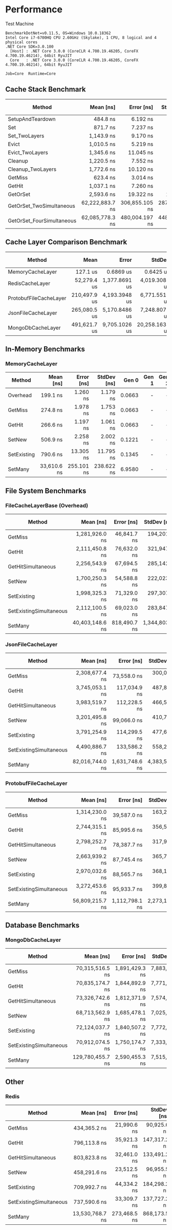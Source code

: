 # Performance

Test Machine

```
BenchmarkDotNet=v0.11.5, OS=Windows 10.0.18362
Intel Core i7-6700HQ CPU 2.60GHz (Skylake), 1 CPU, 8 logical and 4 physical cores
.NET Core SDK=3.0.100
  [Host] : .NET Core 3.0.0 (CoreCLR 4.700.19.46205, CoreFX 4.700.19.46214), 64bit RyuJIT
  Core   : .NET Core 3.0.0 (CoreCLR 4.700.19.46205, CoreFX 4.700.19.46214), 64bit RyuJIT

Job=Core  Runtime=Core
```

## Cache Stack Benchmark

|                    Method |       Mean [ns] |     Error [ns] |    StdDev [ns] |  Gen 0 | Gen 1 | Gen 2 | Allocated [B] |
|-------------------------- |----------------:|---------------:|---------------:|-------:|------:|------:|--------------:|
|          SetupAndTeardown |        484.8 ns |       6.192 ns |       5.792 ns | 0.3386 |     - |     - |        1064 B |
|                       Set |        871.7 ns |       7.237 ns |       6.415 ns | 0.4177 |     - |     - |        1312 B |
|             Set_TwoLayers |      1,143.9 ns |       9.170 ns |       8.578 ns | 0.5302 |     - |     - |        1664 B |
|                     Evict |      1,010.5 ns |       5.219 ns |       4.627 ns | 0.4177 |     - |     - |        1312 B |
|           Evict_TwoLayers |      1,345.6 ns |      11.045 ns |       9.791 ns | 0.5302 |     - |     - |        1664 B |
|                   Cleanup |      1,220.5 ns |       7.552 ns |       6.695 ns | 0.4177 |     - |     - |        1312 B |
|         Cleanup_TwoLayers |      1,772.6 ns |      10.120 ns |       8.451 ns | 0.5302 |     - |     - |        1664 B |
|                   GetMiss |        623.4 ns |       3.014 ns |       2.820 ns | 0.3386 |     - |     - |        1064 B |
|                    GetHit |      1,037.1 ns |       7.260 ns |       6.436 ns | 0.4406 |     - |     - |        1384 B |
|                  GetOrSet |      2,593.6 ns |      19.322 ns |      18.074 ns | 0.6943 |     - |     - |        2184 B |
|  GetOrSet_TwoSimultaneous | 62,222,883.7 ns | 306,855.105 ns | 287,032.456 ns |      - |     - |     - |        3384 B |
| GetOrSet_FourSimultaneous | 62,085,778.3 ns | 480,004.197 ns | 448,996.224 ns |      - |     - |     - |        4136 B |

## Cache Layer Comparison Benchmark

|                 Method |         Mean |         Error |         StdDev |       Median |    Ratio | RatioSD |      Gen 0 | Gen 1 | Gen 2 | Allocated |
|----------------------- |-------------:|--------------:|---------------:|-------------:|---------:|--------:|-----------:|------:|------:|----------:|
|       MemoryCacheLayer |     127.1 us |     0.6869 us |      0.6425 us |     127.1 us |     1.00 |    0.00 |    30.7617 |     - |     - |   96600 B |
|        RedisCacheLayer |  52,279.4 us | 1,377.8691 us |  4,019.3089 us |  50,232.0 us |   462.05 |   19.27 |          - |     - |     - |     840 B |
| ProtobufFileCacheLayer | 210,497.9 us | 4,193.3948 us |  6,771.5510 us | 209,521.9 us | 1,634.41 |   53.48 |          - |     - |     - |   16784 B |
|     JsonFileCacheLayer | 265,080.5 us | 5,170.8486 us |  7,248.8076 us | 264,019.5 us | 2,105.12 |   57.40 |  1000.0000 |     - |     - |   13320 B |
|      MongoDbCacheLayer | 491,621.7 us | 9,705.1026 us | 20,258.1631 us | 493,954.0 us | 3,872.12 |  228.72 | 11000.0000 |     - |     - |   45152 B |

## In-Memory Benchmarks

### MemoryCacheLayer

|      Method |   Mean [ns] | Error [ns] | StdDev [ns] |  Gen 0 | Gen 1 | Gen 2 | Allocated [B] |
|------------ |------------:|-----------:|------------:|-------:|------:|------:|--------------:|
|    Overhead |    199.1 ns |   1.260 ns |    1.179 ns | 0.0663 |     - |     - |         208 B |
|     GetMiss |    274.8 ns |   1.978 ns |    1.753 ns | 0.0663 |     - |     - |         208 B |
|      GetHit |    266.6 ns |   1.197 ns |    1.061 ns | 0.0663 |     - |     - |         208 B |
|      SetNew |    506.9 ns |   2.258 ns |    2.002 ns | 0.1221 |     - |     - |         384 B |
| SetExisting |    790.6 ns |  13.305 ns |   11.795 ns | 0.1345 |     - |     - |         424 B |
|     SetMany | 33,610.6 ns | 255.101 ns |  238.622 ns | 6.9580 |     - |     - |       21920 B |

## File System Benchmarks

### FileCacheLayerBase (Overhead)

|                  Method |       Mean [ns] |   Error [ns] |    StdDev [ns] |     Median [ns] | Gen 0 | Gen 1 | Gen 2 | Allocated [B] |
|------------------------ |----------------:|-------------:|---------------:|----------------:|------:|------:|------:|--------------:|
|                 GetMiss |  1,281,926.0 ns |  46,841.7 ns |   194,201.4 ns |  1,237,800.0 ns |     - |     - |     - |        6680 B |
|                  GetHit |  2,111,450.8 ns |  76,632.0 ns |   321,947.8 ns |  2,089,500.0 ns |     - |     - |     - |       10336 B |
|      GetHitSimultaneous |  2,256,543.9 ns |  67,694.5 ns |   285,142.5 ns |  2,236,050.0 ns |     - |     - |     - |       11760 B |
|                  SetNew |  1,700,250.3 ns |  54,588.8 ns |   222,023.5 ns |  1,670,400.0 ns |     - |     - |     - |        8992 B |
|             SetExisting |  1,998,325.3 ns |  71,329.0 ns |   297,307.7 ns |  1,971,000.0 ns |     - |     - |     - |       10336 B |
| SetExistingSimultaneous |  2,112,100.5 ns |  69,023.0 ns |   283,847.2 ns |  2,099,600.0 ns |     - |     - |     - |       11872 B |
|                 SetMany | 40,403,148.6 ns | 818,490.7 ns | 1,344,803.7 ns | 40,151,400.0 ns |     - |     - |     - |      261376 B |

### JsonFileCacheLayer

|                  Method |       Mean [ns] |     Error [ns] |    StdDev [ns] | Gen 0 | Gen 1 | Gen 2 | Allocated [B] |
|------------------------ |----------------:|---------------:|---------------:|------:|------:|------:|--------------:|
|                 GetMiss |  2,308,677.4 ns |    73,558.0 ns |   300,008.9 ns |     - |     - |     - |       13232 B |
|                  GetHit |  3,745,053.1 ns |   117,034.9 ns |   487,815.3 ns |     - |     - |     - |       13392 B |
|      GetHitSimultaneous |  3,983,519.7 ns |   112,228.5 ns |   466,536.6 ns |     - |     - |     - |       13408 B |
|                  SetNew |  3,201,495.8 ns |    99,066.0 ns |   410,718.2 ns |     - |     - |     - |       13376 B |
|             SetExisting |  3,791,254.9 ns |   114,299.5 ns |   477,678.4 ns |     - |     - |     - |       13376 B |
| SetExistingSimultaneous |  4,490,886.7 ns |   133,586.2 ns |   558,281.0 ns |     - |     - |     - |       13224 B |
|                 SetMany | 82,016,744.0 ns | 1,631,748.6 ns | 4,383,586.5 ns |     - |     - |     - |       13040 B |

### ProtobufFileCacheLayer

|                  Method |       Mean [ns] |     Error [ns] |    StdDev [ns] | Gen 0 | Gen 1 | Gen 2 | Allocated [B] |
|------------------------ |----------------:|---------------:|---------------:|------:|------:|------:|--------------:|
|                 GetMiss |  1,314,230.0 ns |    39,587.0 ns |   163,239.9 ns |     - |     - |     - |        7264 B |
|                  GetHit |  2,744,315.1 ns |    85,995.6 ns |   356,529.3 ns |     - |     - |     - |        9432 B |
|      GetHitSimultaneous |  2,798,252.7 ns |    78,387.7 ns |   317,927.3 ns |     - |     - |     - |        9448 B |
|                  SetNew |  2,663,939.2 ns |    87,745.4 ns |   365,733.3 ns |     - |     - |     - |        9416 B |
|             SetExisting |  2,970,032.6 ns |    88,565.7 ns |   368,169.9 ns |     - |     - |     - |        9416 B |
| SetExistingSimultaneous |  3,272,453.6 ns |    95,933.7 ns |   399,862.9 ns |     - |     - |     - |        9144 B |
|                 SetMany | 56,809,215.7 ns | 1,112,798.1 ns | 2,273,151.7 ns |     - |     - |     - |        8976 B |

## Database Benchmarks

### MongoDbCacheLayer

|                  Method |        Mean [ns] |     Error [ns] |    StdDev [ns] |      Median [ns] |     Gen 0 | Gen 1 | Gen 2 | Allocated [B] |
|------------------------ |-----------------:|---------------:|---------------:|-----------------:|----------:|------:|------:|--------------:|
|                 GetMiss |  70,315,516.5 ns | 1,891,429.3 ns | 7,883,700.9 ns |  68,604,850.0 ns |         - |     - |     - |       29888 B |
|                  GetHit |  70,835,174.7 ns | 1,844,892.9 ns | 7,771,049.7 ns |  69,796,050.0 ns |         - |     - |     - |       29904 B |
|      GetHitSimultaneous |  73,326,742.6 ns | 1,812,371.9 ns | 7,574,230.1 ns |  71,462,800.0 ns |         - |     - |     - |       29912 B |
|                  SetNew |  68,713,562.9 ns | 1,685,478.1 ns | 7,025,271.7 ns |  67,795,100.0 ns |         - |     - |     - |       29896 B |
|             SetExisting |  72,124,037.7 ns | 1,840,507.2 ns | 7,772,725.2 ns |  71,159,100.0 ns |         - |     - |     - |       29896 B |
| SetExistingSimultaneous |  70,912,074.5 ns | 1,750,174.7 ns | 7,333,607.9 ns |  70,078,800.0 ns |         - |     - |     - |       29904 B |
|                 SetMany | 129,780,455.7 ns | 2,590,455.3 ns | 7,515,380.5 ns | 128,263,500.0 ns | 2000.0000 |     - |     - |       29936 B |

## Other

### Redis

|                  Method |       Mean [ns] |   Error [ns] |  StdDev [ns] |     Median [ns] | Gen 0 | Gen 1 | Gen 2 | Allocated [B] |
|------------------------ |----------------:|-------------:|-------------:|----------------:|------:|------:|------:|--------------:|
|                 GetMiss |    434,365.2 ns |  21,990.6 ns |  90,925.6 ns |    443,850.0 ns |     - |     - |     - |         672 B |
|                  GetHit |    796,113.8 ns |  35,921.3 ns | 147,317.2 ns |    805,050.0 ns |     - |     - |     - |        1320 B |
|      GetHitSimultaneous |    803,823.8 ns |  32,461.0 ns | 133,491.2 ns |    803,600.0 ns |     - |     - |     - |        1336 B |
|                  SetNew |    458,291.6 ns |  23,512.5 ns |  96,955.5 ns |    453,100.0 ns |     - |     - |     - |        1304 B |
|             SetExisting |    709,992.7 ns |  44,334.2 ns | 184,298.2 ns |    674,000.0 ns |     - |     - |     - |        1232 B |
| SetExistingSimultaneous |    737,590.6 ns |  33,309.7 ns | 137,727.2 ns |    738,400.0 ns |     - |     - |     - |        1248 B |
|                 SetMany | 13,530,768.7 ns | 273,468.5 ns | 868,173.5 ns | 13,260,300.0 ns |     - |     - |     - |        1168 B |